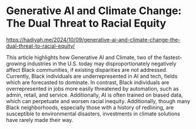 # Generative AI and Climate Change: The Dual Threat to Racial Equity

<https://hadiyah.me/2024/10/09/generative-ai-and-climate-change-the-dual-threat-to-racial-equity/>

This article highlights how Generative AI and Climate, two of the fastest-growing industries in the U.S. today may disproportionately negatively affect Black communities, if existing disparities are not addressed. Currently, Black individuals are underrepresented in AI and tech, fields which are forecasted to dominate. In contrast, Black individuals are overrepresented in jobs more easily threatened by automation, such as admin, retail, and service. Additionally, AI is often trained on biased data, which can perpetuate and worsen racial inequity. Additionally, though many Black neighborhoods, especially those with a history of redlining, are susceptible to environmental disasters, investments in climate solutions have rarely made their way.
